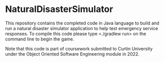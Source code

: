 # NaturalDisasterSimulator
This repository contains the completed code in Java language to build and run a natural disaster simulator application to help test emergency service responses. To compile this code please type <./gradlew run> on the command line to begin the game.

Note that this code is part of coursework submitted to Curtin University under the Object Oriented Software Engineering module in 2022.
